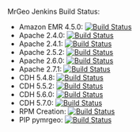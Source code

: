 MrGeo Jenkins Build Status:

* Amazon EMR 4.5.0: [![Build Status](http://jenkins.dgis-dev.com:8080/job/mrgeo-opensource-aws/badge/icon)](http://jenkins.dgis-dev.com:8080/job/mrgeo-opensource-aws/)
* Apache 2.4.0: [![Build Status](http://jenkins.dgis-dev.com:8080/job/mrgeo-opensource-apache240/badge/icon)](http://jenkins.dgis-dev.com:8080/job/mrgeo-opensource-apache240/)
* Apache 2.4.1: [![Build Status](http://jenkins.dgis-dev.com:8080/job/mrgeo-opensource-apache241/badge/icon)](http://jenkins.dgis-dev.com:8080/job/mrgeo-opensource-apache241/)
* Apache 2.5.2: [![Build Status](http://jenkins.dgis-dev.com:8080/job/mrgeo-opensource-apache252/badge/icon)](http://jenkins.dgis-dev.com:8080/job/mrgeo-opensource-apache252/)
* Apache 2.6.0: [![Build Status](http://jenkins.dgis-dev.com:8080/job/mrgeo-opensource-apache260/badge/icon)](http://jenkins.dgis-dev.com:8080/job/mrgeo-opensource-apache260/)
* Apache 2.7.1: [![Build Status](http://jenkins.dgis-dev.com:8080/job/mrgeo-opensource-apache271/badge/icon)](http://jenkins.dgis-dev.com:8080/job/mrgeo-opensource-apache271/)
* CDH 5.4.8: [![Build Status](http://jenkins.dgis-dev.com:8080/job/mrgeo-opensource-cdh5.4.8-yarn/badge/icon)](http://jenkins.dgis-dev.com:8080/job/mrgeo-opensource-cdh5.4.8-yarn/)
* CDH 5.5.2: [![Build Status](http://jenkins.dgis-dev.com:8080/job/mrgeo-opensource-cdh5.5.2-yarn/badge/icon)](http://jenkins.dgis-dev.com:8080/job/mrgeo-opensource-cdh5.5.2-yarn/)
* CDH 5.6.0: [![Build Status](http://jenkins.dgis-dev.com:8080/job/mrgeo-opensource-cdh5.6.0-yarn/badge/icon)](http://jenkins.dgis-dev.com:8080/job/mrgeo-opensource-cdh5.6.0-yarn/)
* CDH 5.7.0: [![Build Status](http://jenkins.dgis-dev.com:8080/job/mrgeo-opensource-cdh5.7.0-yarn/badge/icon)](http://jenkins.dgis-dev.com:8080/job/mrgeo-opensource-cdh5.7.0-yarn/)
* RPM Creation: [![Build Status](http://jenkins.dgis-dev.com:8080/job/mrgeo-opensource-aws-rpm/badge/icon)](http://jenkins.dgis-dev.com:8080/job/mrgeo-opensource-aws-rpm)
* PIP pymrgeo: [![Build Status](http://jenkins.dgis-dev.com:8080/job/pymrgeo-build/badge/icon)](http://jenkins.dgis-dev.com:8080/job/pymrgeo-build/)
